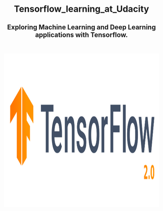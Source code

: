 <h1 align="center">Tensorflow_learning_at_Udacity</h1>
<h2 align="center">Exploring Machine Learning and Deep Learning applications with Tensorflow.</h2>
<br>
<p align='center'>
<img height=500 width=800 src='https://github.com/Lawrence-Krukrubo/Tensorflow_learning_at_Udacity/blob/master/tensorflow2.0.png?raw=true' alt='image of Tensorflow'>
</p>
